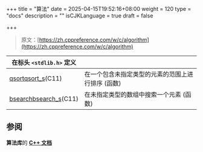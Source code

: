 +++
title = "算法"
date = 2025-04-15T19:52:16+08:00
weight = 120
type = "docs"
description = ""
isCJKLanguage = true
draft = false

+++

> 原文：[https://zh.cppreference.com/w/c/algorithm](https://zh.cppreference.com/w/c/algorithm)

| 在标头 `<stdlib.h>` 定义                                     |                                                   |
| ------------------------------------------------------------ | ------------------------------------------------- |
| [qsortqsort_s](https://zh.cppreference.com/w/c/algorithm/qsort)(C11) | 在一个包含未指定类型的元素的范围上进行排序 (函数) |
| [bsearchbsearch_s](https://zh.cppreference.com/w/c/algorithm/bsearch)(C11) | 在未指定类型的数组中搜索一个元素 (函数)           |

## 参阅

**算法库**的 **[C++ 文档](https://zh.cppreference.com/w/cpp/algorithm)**